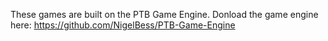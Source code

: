 These games are built on the PTB Game Engine.
Donload the game engine here: https://github.com/NigelBess/PTB-Game-Engine

